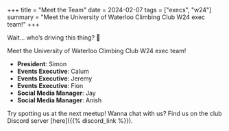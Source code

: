 +++
title = "Meet the Team"
date = 2024-02-07
tags = ["execs", "w24"]
summary = "Meet the University of Waterloo Climbing Club W24 exec team!"
+++

Wait… who’s driving this thing? 🛞

Meet the University of Waterloo Climbing Club W24 exec team!
- **President**: Simon
- **Events Executive**: Calum
- **Events Executive**: Jeremy
- **Events Executive**: Fion
- **Social Media Manager**: Jay
- **Social Media Manager**: Anish

Try spotting us at the next meetup! Wanna chat with us? Find us on the club Discord server [here]({{% discord_link %}}).
